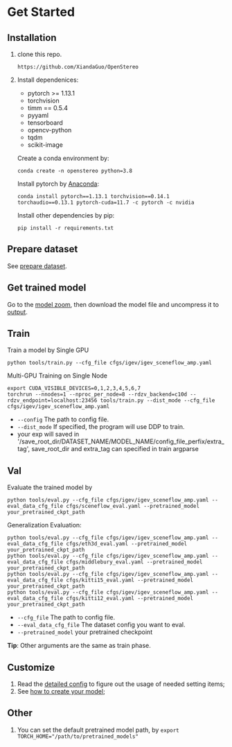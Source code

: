 # Get Started

## Installation

1. clone this repo.
    ```
    https://github.com/XiandaGuo/OpenStereo
    ```
2. Install dependenices:
    - pytorch >= 1.13.1
    - torchvision
    - timm == 0.5.4
    - pyyaml
    - tensorboard
    - opencv-python
    - tqdm
    - scikit-image

   Create a conda environment by:
   ```
   conda create -n openstereo python=3.8 
   ```
   Install pytorch by [Anaconda](https://pytorch.org/get-started/locally/):
   ```
   conda install pytorch==1.13.1 torchvision==0.14.1 torchaudio==0.13.1 pytorch-cuda=11.7 -c pytorch -c nvidia
   ```
   Install other dependencies by pip:
   ```
   pip install -r requirements.txt
   ```

## Prepare dataset

See [prepare dataset](2.prepare_dataset.md).

## Get trained model

Go to the [model zoom](1.model_zoo.md), then download the model file and uncompress it to [output](output).

## Train

Train a model by Single GPU
```
python tools/train.py --cfg_file cfgs/igev/igev_sceneflow_amp.yaml
```
Multi-GPU Training on Single Node
```
export CUDA_VISIBLE_DEVICES=0,1,2,3,4,5,6,7
torchrun --nnodes=1 --nproc_per_node=8 --rdzv_backend=c10d --rdzv_endpoint=localhost:23456 tools/train.py --dist_mode --cfg_file cfgs/igev/igev_sceneflow_amp.yaml
```

- `--config` The path to config file.
- `--dist_mode` If specified, the program will use DDP to train.
- your exp will saved in '/save_root_dir/DATASET_NAME/MODEL_NAME/config_file_perfix/extra_tag', save_root_dir and extra_tag can specified in train argparse

## Val

Evaluate the trained model by
```
python tools/eval.py --cfg_file cfgs/igev/igev_sceneflow_amp.yaml --eval_data_cfg_file cfgs/sceneflow_eval.yaml --pretrained_model your_pretrained_ckpt_path
```
Generalization Evaluation:
```
python tools/eval.py --cfg_file cfgs/igev/igev_sceneflow_amp.yaml --eval_data_cfg_file cfgs/eth3d_eval.yaml --pretrained_model your_pretrained_ckpt_path
python tools/eval.py --cfg_file cfgs/igev/igev_sceneflow_amp.yaml --eval_data_cfg_file cfgs/middlebury_eval.yaml --pretrained_model your_pretrained_ckpt_path
python tools/eval.py --cfg_file cfgs/igev/igev_sceneflow_amp.yaml --eval_data_cfg_file cfgs/kitti15_eval.yaml --pretrained_model your_pretrained_ckpt_path
python tools/eval.py --cfg_file cfgs/igev/igev_sceneflow_amp.yaml --eval_data_cfg_file cfgs/kitti12_eval.yaml --pretrained_model your_pretrained_ckpt_path
```

- `--cfg_file` The path to config file.
- `--eval_data_cfg_file` The dataset config you want to eval.
- `--pretrained_model` your pretrained checkpoint


**Tip**: Other arguments are the same as train phase.

## Customize

1. Read the [detailed config](3.detailed_config.md) to figure out the usage of needed setting items;
2. See [how to create your model](4.how_to_create_your_model.md);

## Other
1. You can set the default pretrained model path, by `export TORCH_HOME="/path/to/pretrained_models"`
